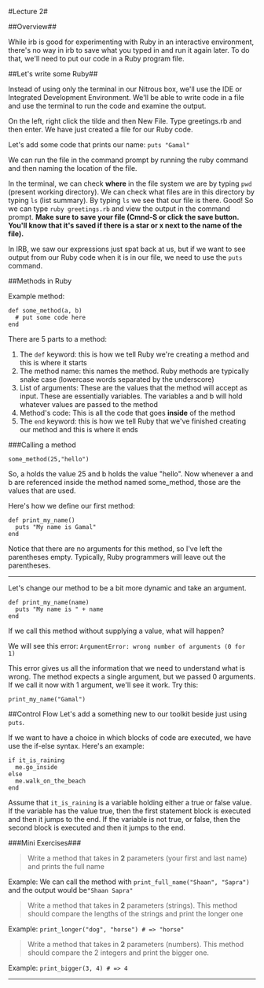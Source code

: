 #Lecture 2#

##Overview##

While irb is good for experimenting with Ruby in an interactive environment, there's no way in irb to save what you typed in and run it again later. To do that, we'll need to put our code in a Ruby program file.

##Let's write some Ruby##

Instead of using only the terminal in our Nitrous box, we'll use the IDE or Integrated Development Environment. We'll be able to write code in a file and use the terminal to run the code and examine the output.

On the left, right click the tilde and then New File. Type greetings.rb and then enter. We have just created a file for our Ruby code.

Let's add some code that prints our name: `puts "Gamal"`

We can run the file in the command prompt by running the ruby command and then naming the location of the file.

In the terminal, we can check **where** in the file system we are by typing `pwd` (present working directory). We can check what files are in this directory by typing `ls` (list summary). By typing `ls` we see that our file is there. Good! So we can type `ruby greetings.rb` and view the output in the command prompt. **Make sure to save your file (Cmnd-S or click the save button. You'll know that it's saved if there is a star or x next to the name of the file).**

In IRB, we saw our expressions just spat back at us, but if we want to see output from our Ruby code when it is in our file, we need to use the `puts` command.


##Methods in Ruby

Example method:
```
def some_method(a, b)
  # put some code here
end
```

There are 5 parts to a method:
1. The `def` keyword: this is how we tell Ruby we're creating a method and this is where it starts
2. The method name: this names the method. Ruby methods are typically snake case (lowercase words separated by the underscore)
3. List of arguments: These are the values that the method will accept as input. These are essentially variables. The variables a and b will hold whatever values are passed to the method
4. Method's code: This is all the code that goes **inside** of the method
5. The `end` keyword: this is how we tell Ruby that we've finished creating our method and this is where it ends

###Calling a method

```
some_method(25,"hello")
```

So, a holds the value 25 and b holds the value "hello". Now whenever a and b are referenced inside the method named some_method, those are the values that are used.

Here's how we define our first method:

```
def print_my_name()
  puts "My name is Gamal"
end
```

Notice that there are no arguments for this method, so I've left the parentheses empty. Typically, Ruby programmers will leave out the parentheses.


<hr>

Let's change our method to be a bit more dynamic and take an argument.

```
def print_my_name(name)
  puts "My name is " + name
end
```

If we call this method without supplying a value, what will happen?

We will see this error: `ArgumentError: wrong number of arguments (0 for 1)`

This error gives us all the information that we need to understand what is wrong. The method expects a single argument, but we passed 0 arguments. If we call it now with 1 argument, we'll see it work. Try this:

```
print_my_name("Gamal")
```

##Control Flow
Let's add a something new to our toolkit beside just using `puts`.

If we want to have a choice in which blocks of code are executed, we have use the if-else syntax. Here's an example:

```
if it_is_raining
  me.go_inside
else
  me.walk_on_the_beach
end
```
Assume that `it_is_raining` is a variable holding either a true or false value. If the variable has the value true, then the first statement block is executed and then it jumps to the end. If the variable is not true, or false, then the second block is executed and then it jumps to the end.


###Mini Exercises###

>Write a method that takes in **2** parameters (your first and last name) and prints the full name

Example: We can call the method with `print_full_name("Shaan", "Sapra")` and the output would be`"Shaan Sapra"`

>Write a method that takes in **2** parameters (strings). This method should compare the lengths of the strings and print the longer one

Example: `print_longer("dog", "horse") # => "horse"`

>Write a method that takes in **2** parameters (numbers). This method should compare the 2 integers and print the bigger one.

Example: `print_bigger(3, 4) # => 4`

<hr>
